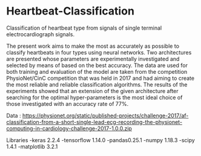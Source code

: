 # Heartbeat-Classification
Classification of heartbeat type from signals of single terminal electrocardiograph signals.

The present work aims to make the most as accurately as possible to classify heartbeats in four types using neural networks.
Two architectures are presented whose parameters are experimentally investigated and selected by means of based on the best accuracy. The data are used for both training and
evaluation of the model are taken from the competition PhysioNet/CinC competition that was held in 2017 and had aiming to create the most reliable and reliable classification algorithms. The results of the experiments showed that an extension of the given architecture after searching for the optimal hyper-parameters is the most ideal choice of those investigated with an accuracy rate of 77%.

Data : https://physionet.org/static/published-projects/challenge-2017/af-classification-from-a-short-single-lead-ecg-recording-the-physionet-computing-in-cardiology-challenge-2017-1.0.0.zip

Libraries 
-keras 2.2.4
-tensorflow 1.14.0
-pandas0.25.1
-numpy 1.18.3
-scipy 1.4.1
-matplotlib 3.2.1
